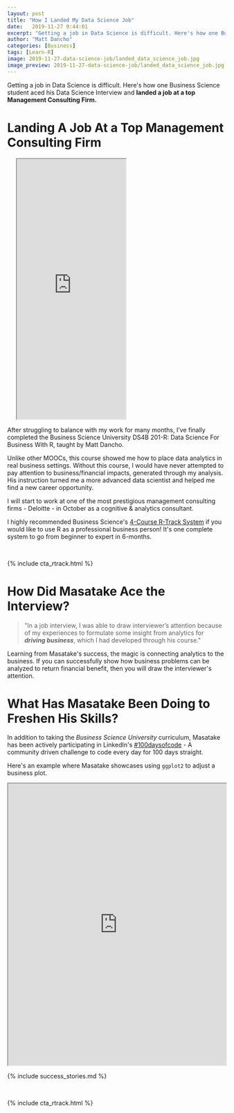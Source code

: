 ```yaml
---
layout: post
title: "How I Landed My Data Science Job"
date:   2019-11-27 9:44:01
excerpt: "Getting a job in Data Science is difficult. Here's how one Business Science student aced his Data Science Interview and landed a job at a top Management Consulting Firm. "
author: "Matt Dancho"
categories: [Business]
tags: [Learn-R]
image: 2019-11-27-data-science-job/landed_data_science_job.jpg
image_preview: 2019-11-27-data-science-job/landed_data_science_job.jpg
---
```




<p class="lead">
Getting a job in Data Science is difficult. Here's how one Business Science student aced his Data Science Interview and <strong>landed a job at a top Management Consulting Firm.</strong> 
</p>



# Landing A Job At a Top Management Consulting Firm

<div class="pull-right hidden-xs" style="width:50%; margin-left:20px;">
  <iframe src="https://www.linkedin.com/embed/feed/update/urn:li:ugcPost:6575992923119288320" height="600" width="100%" frameborder="1" allowfullscreen="" title="Embedded post"></iframe> 
</div>

After struggling to balance with my work for many months, I’ve finally completed the Business Science University DS4B 201-R: Data Science For Business With R, taught by Matt Dancho. 

Unlike other MOOCs, this course showed me how to place data analytics in real business settings. Without this course, I would have never attempted to pay attention to business/financial impacts, generated through my analysis. His instruction turned me a more advanced data scientist and helped me find a new career opportunity. 

I will start to work at one of the most prestigious management consulting firms - Deloitte - in October as a cognitive & analytics consultant. 

I highly recommended Business Science's [4-Course R-Track System](https://university.business-science.io/p/4-course-bundle-machine-learning-and-web-applications-r-track-101-102-201-202a/) if you would like to use R as a professional business person!  It's one complete system to go from beginner to expert in 6-months. 

<br>

{% include cta_rtrack.html %}

# How Did Masatake Ace the Interview?

> "In a job interview, I was able to draw interviewer’s attention because of my experiences to formulate some insight from analytics for ___driving business___, which I had developed through his course."

Learning from Masatake's success, the magic is connecting analytics to the business. If you can successfully show how business problems can be analyzed to return financial benefit, then you will draw the interviewer's attention. 

# What Has Masatake Been Doing to Freshen His Skills?

In addition to taking the _Business Science University_ curriculum, Masatake has been actively participating in LinkedIn's [#100daysofcode](https://www.linkedin.com/feed/hashtag/100daysofcode/) - A community driven challenge to code every day for 100 days straight. 

Here's an example where Masatake showcases using `ggplot2` to adjust a business plot. 

<iframe src="https://www.linkedin.com/embed/feed/update/urn:li:share:6603775184317046784" height="650" width="100%" align="center" frameborder="1" allowfullscreen="" title="Embedded post"></iframe> 

{% include success_stories.md %}

<br>

{% include cta_rtrack.html %}